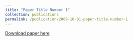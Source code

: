 ```yaml
---
title: "Paper Title Number 1"
collection: publications
permalink: /publication/2009-10-01-paper-title-number-1
---
```


[Download paper here](http://academicpages.github.io/files/paper1.pdf)

